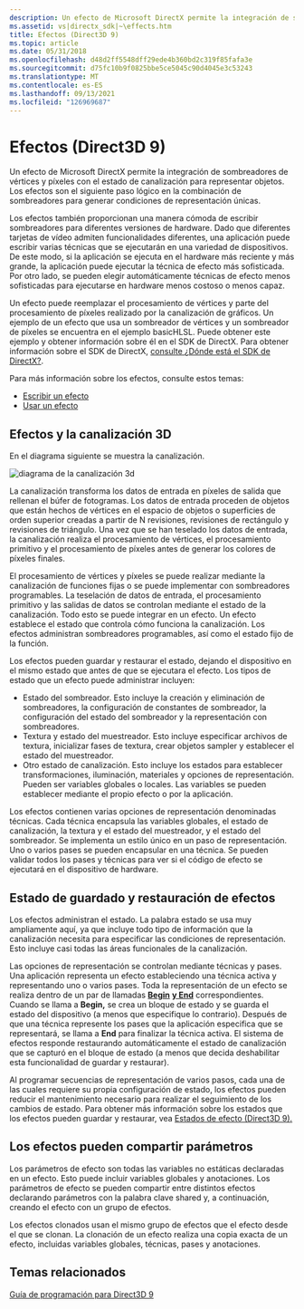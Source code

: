 ```yaml
---
description: Un efecto de Microsoft DirectX permite la integración de sombreadores de vértices y píxeles con el estado de canalización para representar objetos. Los efectos son el siguiente paso lógico en la combinación de sombreadores para generar condiciones de representación únicas.
ms.assetid: vs|directx_sdk|~\effects.htm
title: Efectos (Direct3D 9)
ms.topic: article
ms.date: 05/31/2018
ms.openlocfilehash: d48d2ff5548dff29ede4b360bd2c319f85fafa3e
ms.sourcegitcommit: d75fc10b9f0825bbe5ce5045c90d4045e3c53243
ms.translationtype: MT
ms.contentlocale: es-ES
ms.lasthandoff: 09/13/2021
ms.locfileid: "126969687"
---
```

# <a name="effects-direct3d-9"></a>Efectos (Direct3D 9)

Un efecto de Microsoft DirectX permite la integración de sombreadores de vértices y píxeles con el estado de canalización para representar objetos. Los efectos son el siguiente paso lógico en la combinación de sombreadores para generar condiciones de representación únicas.

Los efectos también proporcionan una manera cómoda de escribir sombreadores para diferentes versiones de hardware. Dado que diferentes tarjetas de vídeo admiten funcionalidades diferentes, una aplicación puede escribir varias técnicas que se ejecutarán en una variedad de dispositivos. De este modo, si la aplicación se ejecuta en el hardware más reciente y más grande, la aplicación puede ejecutar la técnica de efecto más sofisticada. Por otro lado, se pueden elegir automáticamente técnicas de efecto menos sofisticadas para ejecutarse en hardware menos costoso o menos capaz.

Un efecto puede reemplazar el procesamiento de vértices y parte del procesamiento de píxeles realizado por la canalización de gráficos. Un ejemplo de un efecto que usa un sombreador de vértices y un sombreador de píxeles se encuentra en el ejemplo basicHLSL. Puede obtener este ejemplo y obtener información sobre él en el SDK de DirectX. Para obtener información sobre el SDK de DirectX, [consulte ¿Dónde está el SDK de DirectX?](../directx-sdk--august-2009-.md).

Para más información sobre los efectos, consulte estos temas:

-   [Escribir un efecto](writing-an-effect.md)
-   [Usar un efecto](using-an-effect.md)

## <a name="effects-and-the-3d-pipeline"></a>Efectos y la canalización 3D

En el diagrama siguiente se muestra la canalización.

![diagrama de la canalización 3d](images/effects-block-diagram.png)

La canalización transforma los datos de entrada en píxeles de salida que rellenan el búfer de fotogramas. Los datos de entrada proceden de objetos que están hechos de vértices en el espacio de objetos o superficies de orden superior creadas a partir de N revisiones, revisiones de rectángulo y revisiones de triángulo. Una vez que se han teselado los datos de entrada, la canalización realiza el procesamiento de vértices, el procesamiento primitivo y el procesamiento de píxeles antes de generar los colores de píxeles finales.

El procesamiento de vértices y píxeles se puede realizar mediante la canalización de funciones fijas o se puede implementar con sombreadores programables. La teselación de datos de entrada, el procesamiento primitivo y las salidas de datos se controlan mediante el estado de la canalización. Todo esto se puede integrar en un efecto. Un efecto establece el estado que controla cómo funciona la canalización. Los efectos administran sombreadores programables, así como el estado fijo de la función.

Los efectos pueden guardar y restaurar el estado, dejando el dispositivo en el mismo estado que antes de que se ejecutara el efecto. Los tipos de estado que un efecto puede administrar incluyen:

-   Estado del sombreador. Esto incluye la creación y eliminación de sombreadores, la configuración de constantes de sombreador, la configuración del estado del sombreador y la representación con sombreadores.
-   Textura y estado del muestreador. Esto incluye especificar archivos de textura, inicializar fases de textura, crear objetos sampler y establecer el estado del muestreador.
-   Otro estado de canalización. Esto incluye los estados para establecer transformaciones, iluminación, materiales y opciones de representación. Pueden ser variables globales o locales. Las variables se pueden establecer mediante el propio efecto o por la aplicación.

Los efectos contienen varias opciones de representación denominadas técnicas. Cada técnica encapsula las variables globales, el estado de canalización, la textura y el estado del muestreador, y el estado del sombreador. Se implementa un estilo único en un paso de representación. Uno o varios pases se pueden encapsular en una técnica. Se pueden validar todos los pases y técnicas para ver si el código de efecto se ejecutará en el dispositivo de hardware.

## <a name="effects-save-and-restore-state"></a>Estado de guardado y restauración de efectos

Los efectos administran el estado. La palabra estado se usa muy ampliamente aquí, ya que incluye todo tipo de información que la canalización necesita para especificar las condiciones de representación. Esto incluye casi todas las áreas funcionales de la canalización.

Las opciones de representación se controlan mediante técnicas y pases. Una aplicación representa un efecto estableciendo una técnica activa y representando uno o varios pases. Toda la representación de un efecto se realiza dentro de un par de llamadas [**Begin**](id3dxeffect--begin.md) [**y End**](id3dxeffect--end.md) correspondientes. Cuando se llama a **Begin,** se crea un bloque de estado y se guarda el estado del dispositivo (a menos que especifique lo contrario). Después de que una técnica represente los pases que la aplicación especifica que se representará, se llama a **End** para finalizar la técnica activa. El sistema de efectos responde restaurando automáticamente el estado de canalización que se capturó en el bloque de estado (a menos que decida deshabilitar esta funcionalidad de guardar y restaurar).

Al programar secuencias de representación de varios pasos, cada una de las cuales requiere su propia configuración de estado, los efectos pueden reducir el mantenimiento necesario para realizar el seguimiento de los cambios de estado. Para obtener más información sobre los estados que los efectos pueden guardar y restaurar, vea [Estados de efecto (Direct3D 9).](effect-states.md)

## <a name="effects-can-share-parameters"></a>Los efectos pueden compartir parámetros

Los parámetros de efecto son todas las variables no estáticas declaradas en un efecto. Esto puede incluir variables globales y anotaciones. Los parámetros de efecto se pueden compartir entre distintos efectos declarando parámetros con la palabra clave shared y, a continuación, creando el efecto con un grupo de efectos.

Los efectos clonados usan el mismo grupo de efectos que el efecto desde el que se clonan. La clonación de un efecto realiza una copia exacta de un efecto, incluidas variables globales, técnicas, pases y anotaciones.

## <a name="related-topics"></a>Temas relacionados

<dl> <dt>

[Guía de programación para Direct3D 9](dx9-graphics-programming-guide.md)
</dt> </dl>

 

 
